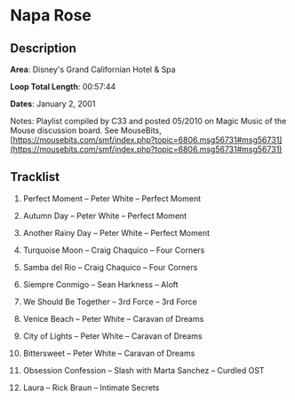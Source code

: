 # Napa Rose

## Description

**Area**: Disney's Grand Californian Hotel & Spa

**Loop Total Length**: 00:57:44

**Dates**: January 2, 2001

Notes: Playlist compiled by C33 and posted 05/2010 on Magic Music of the Mouse discussion board. See MouseBits, [https://mousebits.com/smf/index.php?topic=6806.msg56731#msg56731](https://mousebits.com/smf/index.php?topic=6806.msg56731#msg56731)

## Tracklist

1. Perfect Moment – Peter White – Perfect Moment


2. Autumn Day – Peter White – Perfect Moment


3. Another Rainy Day – Peter White – Perfect Moment


4. Turquoise Moon – Craig Chaquico – Four Corners


5. Samba del Rio – Craig Chaquico – Four Corners


6. Siempre Conmigo – Sean Harkness – Aloft


7. We Should Be Together – 3rd Force – 3rd Force


8. Venice Beach – Peter White – Caravan of Dreams


9. City of Lights – Peter White – Caravan of Dreams


10. Bittersweet – Peter White – Caravan of Dreams


11. Obsession Confession – Slash with Marta Sanchez – Curdled OST


12. Laura – Rick Braun – Intimate Secrets


